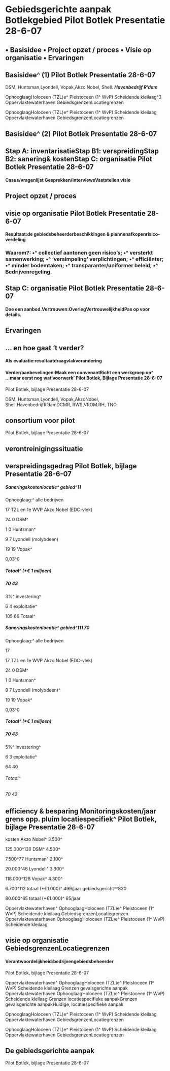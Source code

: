# Gebiedsgerichte aanpak Botlekgebied Pilot Botlek Presentatie 28-6-07 

## • Basisidee • Project opzet / proces • Visie op organisatie • Ervaringen 


## Basisidee^ (1) Pilot Botlek Presentatie 28-6-07 

DSM, Huntsman,Lyondell, Vopak,Akzo Nobel, Shell. **_Havenbedrijf R’dam_** 


 OphooglaagHoloceen (TZL)e^ Pleistoceen (1^ WvP) Scheidende kleilaag^3 Oppervlaktewaterhaven GebiedsgrenzenLocatiegrenzen 

 OphooglaagHoloceen (TZL)e^ Pleistoceen (1^ WvP) Scheidende kleilaag Oppervlaktewaterhaven GebiedsgrenzenLocatiegrenzen 

## Basisidee^ (2) Pilot Botlek Presentatie 28-6-07 


## Stap A: inventarisatieStap B1: verspreidingStap B2: sanering& kostenStap C: organisatie Pilot Botlek Presentatie 28-6-07 

#### Casus/vragenlijst Gesprekken/interviewsVaststellen visie 

## Project opzet / proces 


## visie op organisatie Pilot Botlek Presentatie 28-6-07 

#### Resultaat:de gebiedsbeheerderbeschikkingen & plannenafkopenrisico-verdeling 

### Waarom?: •^ collectief aantonen geen risico’s; •^ versterkt samenwerking; •^ ‘versimpeling’ verplichtingen; •^ efficiënter; •^ minder bodemtaken; •^ transparanter/uniformer beleid; •^ Bedrijvenregeling. 


## Stap C: organisatie Pilot Botlek Presentatie 28-6-07 

#### Doe een aanbod.Vertrouwen:OverlegVertrouwelijkheidPas op voor details. 

## Ervaringen 


## ... en hoe gaat ‘t verder? 

#### Als evaluatie:resultaatdraagvlakverandering 

#### Verder/aanbevelingen:Maak een convenantRicht een werkgroep op^ ...maar eerst nog wat‘voorwerk’ Pilot Botlek, Bijlage Presentatie 28-6-07 


 Pilot Botlek, bijlage Presentatie 28-6-07 

DSM, Huntsman,Lyondell, Vopak,AkzoNobel, Shell.HavenbedrijfR’damDCMR, RWS,VROM.RH, TNO. 

## consortium voor pilot 


 Pilot Botlek, bijlage Presentatie 28-6-07 

## verontreinigingssituatie 


## verspreidingsgedrag Pilot Botlek, bijlage Presentatie 28-6-07 


##### Saneringskostenlocatie^ gebied^11 

 Ophooglaag:^ alle bedrijven 

 17 TZL en 1e WVP Akzo Nobel (EDC-vlek) 

 24 0 DSM^ 

 1 0 Huntsman^ 

 9 7 Lyondell (molybdeen) 

 19 19 Vopak^ 

 0,03^0 

##### Totaal^ (*€ 1 miljoen) 

##### 70 43 

 3%^ investering^ 

 6 4 exploitatie^ 

 105 66 Totaal^ 

##### Saneringskostenlocatie^ gebied^111 70 

 Ophooglaag:^ alle bedrijven 

 17 

 17 TZL en 1e WVP Akzo Nobel (EDC-vlek) 

 24 0 DSM^ 

 1 0 Huntsman^ 

 9 7 Lyondell (molybdeen)^ 

 19 19 Vopak^ 

 0,03^0 

##### Totaal^ (*€ 1 miljoen) 

##### 70 43 

 5%^ investering^ 

 6 3 exploitatie^ 

 64 40 

###### Totaal^ 

###### 70 43 

## efficiency & besparing Monitoringskosten/jaar grens opp. pluim locatiespecifiek^ Pilot Botlek, bijlage Presentatie 28-6-07 

 kosten Akzo Nobel^ 3.500^ 

 125.000^136 DSM^ 4.500^ 

 7.500^77 Huntsman^ 2.100^ 

 20.000^46 Lyondell^ 3.300^ 

 118.000^128 Vopak^ 4.300^ 

 6.700^112 totaal (*€1.000)^ 499/jaar gebiedsgericht^^830 

 80.000^65 totaal (*€1.000)^ 65/jaar 


 Oppervlaktewaterhaven^ OphooglaagHoloceen (TZL)e^ Pleistoceen (1^ WvP) Scheidende kleilaag GebiedsgrenzenLocatiegrenzen Oppervlaktewaterhaven OphooglaagHoloceen (TZL)e^ Pleistoceen (1^ WvP) Scheidende kleilaag 

## visie op organisatie GebiedsgrenzenLocatiegrenzen 

#### Verantwoordelijkheid:bedrijvengebiedsbeheerder 

 Pilot Botlek, bijlage Presentatie 28-6-07 


 Oppervlaktewaterhaven^ OphooglaagHoloceen (TZL)e^ Pleistoceen (1^ WvP) Scheidende kleilaag Grenzen gevalsgerichte aanpak Oppervlaktewaterhaven OphooglaagHoloceen (TZL)e^ Pleistoceen (1^ WvP) Scheidende kleilaag Grenzen locatiespecifieke aanpakGrenzen gevalsgerichte aanpakHuidige, locatiespecifieke aanpak 

 OphooglaagHoloceen (TZL)e^ Pleistoceen (1^ WvP) Scheidende kleilaag Oppervlaktewaterhaven GebiedsgrenzenLocatiegrenzen 

 OphooglaagHoloceen (TZL)e^ Pleistoceen (1^ WvP) Scheidende kleilaag Oppervlaktewaterhaven GebiedsgrenzenLocatiegrenzen 

## De gebiedsgerichte aanpak 

 Pilot Botlek, bijlage Presentatie 28-6-07 


